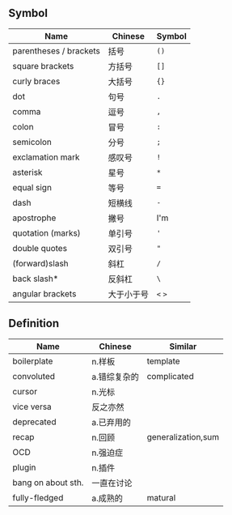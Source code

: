 ## Symbol

| Name  | Chinese | Symbol |
| ------------- | ------------- | ------------- |
| parentheses / brackets | 括号  | `()` |
| square brackets  | 方括号  | `[]` |
| curly braces  | 大括号  | `{}` |
| dot  | 句号  | `.` |
| comma  | 逗号  | `,` |
| colon  | 冒号  | `:` |
| semicolon | 分号 | `;` |
| exclamation mark | 感叹号 | `!` |
| asterisk  | 星号  | `*` |
| equal sign  | 等号  | `=` |
| dash | 短横线 | `-` | 
| apostrophe  | 撇号  | I'm |
| quotation (marks)  | 单引号  | `'` |
| double quotes | 双引号  | `"` |
| (forward)slash  | 斜杠  | `/` |
| back slash*  | 反斜杠  | `\` |
| angular brackets | 大于小于号 | `<` `>` |

## Definition
| Name  | Chinese | Similar |
| ------------- | ------------- | ------------- |
| boilerplate | n.样板 | template |
| convoluted | a.错综复杂的 | complicated |
| cursor | n.光标 ||
| vice versa | 反之亦然 | |
| deprecated | a.已弃用的 | |
| recap | n.回顾 | generalization,sum |
| OCD | n.强迫症 | |
| plugin | n.插件 | |
| bang on about sth. | 一直在讨论 | |
| fully-fledged | a.成熟的 | matural |
